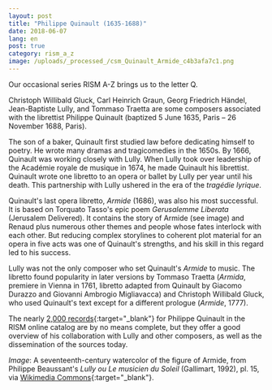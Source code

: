 ```yaml
---
layout: post
title: "Philippe Quinault (1635-1688)"
date: 2018-06-07
lang: en
post: true
category: rism_a_z
image: /uploads/_processed_/csm_Quinault_Armide_c4b3afa7c1.png
---
```



Our occasional series RISM A-Z brings us to the letter Q.

Christoph Willibald Gluck, Carl Heinrich Graun, Georg Friedrich Händel, Jean-Baptiste Lully, and Tommaso Traetta are some composers associated with the librettist Philippe Quinault (baptized 5 June 1635, Paris – 26 November 1688, Paris).

The son of a baker, Quinault first studied law before dedicating himself to poetry. He wrote many dramas and tragicomedies in the 1650s. By 1666, Quinault was working closely with Lully. When Lully took over leadership of the Académie royale de musique in 1674, he made Quinault his librettist. Quinault wrote one libretto to an opera or ballet by Lully per year until his death. This partnership with Lully ushered in the era of the _tragédie lyrique_.

Quinault's last opera libretto, _Armide_ (1686), was also his most successful. It is based on Torquato Tasso's epic poem _Gerusalemme Liberata_ (Jerusalem Delivered). It contains the story of Armide (see image) and Renaud plus numerous other themes and people whose fates interlock with each other. But reducing complex storylines to coherent plot material for an opera in five acts was one of Quinault's strengths, and his skill in this regard led to his success.

Lully was not the only composer who set Quinault's _Armide_ to music. The libretto found popularity in later versions by Tommaso Traetta (_Armida_, premiere in Vienna in 1761, libretto adapted from Quinault by Giacomo Durazzo and Giovanni Ambrogio Migliavacca) and Christoph Willibald Gluck, who used Quinault's text except for a different prologue (_Armide_, 1777).

The nearly [2,000 records](https://opac.rism.info/search?View=rism&q=61556388&Language=en){:target="_blank"} for Philippe Quinault in the RISM online catalog are by no means complete, but they offer a good overview of his collaboration with Lully and other composers, as well as the dissemination of the sources today.


_Image_: A seventeenth-century watercolor of the figure of Armide, from Philippe Beaussant's _Lully ou Le musicien du Soleil_ (Gallimart, 1992), pl. 15, via [Wikimedia Commons](https://commons.wikimedia.org/wiki/File:Lully_-_Armide_-_watercolor_17th_century_-_Armide.png){:target="_blank"}.





<script type="text/javascript">var switchTo5x=true;</script><script type="text/javascript" src="http://w.sharethis.com/button/buttons.js"></script><script type="text/javascript">stLight.options({publisher: "9b601438-1ce1-49d8-bfd7-9cff5df54c17", doNotHash: false, doNotCopy: false, hashAddressBar: false});</script>